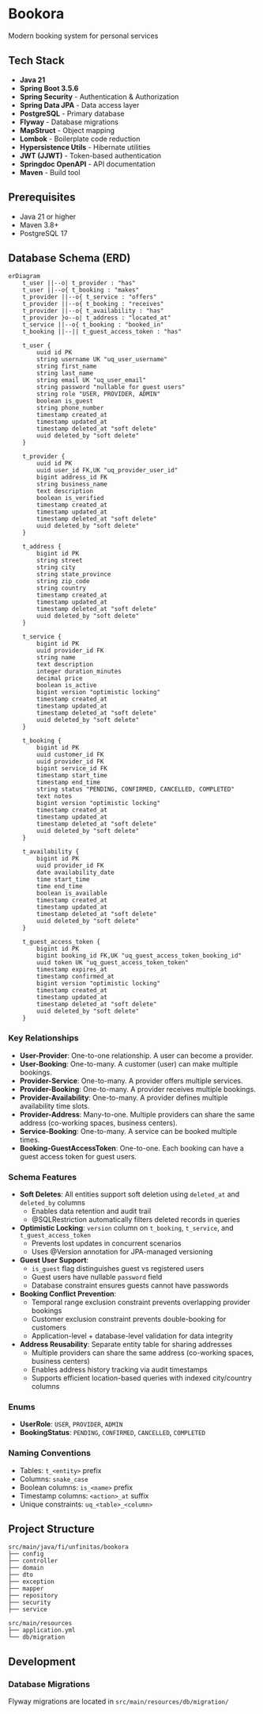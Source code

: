 # Bookora

Modern booking system for personal services

## Tech Stack

- **Java 21**
- **Spring Boot 3.5.6**
- **Spring Security** - Authentication & Authorization
- **Spring Data JPA** - Data access layer
- **PostgreSQL** - Primary database
- **Flyway** - Database migrations
- **MapStruct** - Object mapping
- **Lombok** - Boilerplate code reduction
- **Hypersistence Utils** - Hibernate utilities
- **JWT (JJWT)** - Token-based authentication
- **Springdoc OpenAPI** - API documentation
- **Maven** - Build tool

## Prerequisites

- Java 21 or higher
- Maven 3.8+
- PostgreSQL 17

## Database Schema (ERD)

```mermaid
erDiagram
    t_user ||--o| t_provider : "has"
    t_user ||--o{ t_booking : "makes"
    t_provider ||--o{ t_service : "offers"
    t_provider ||--o{ t_booking : "receives"
    t_provider ||--o{ t_availability : "has"
    t_provider }o--o| t_address : "located_at"
    t_service ||--o{ t_booking : "booked_in"
    t_booking ||--|| t_guest_access_token : "has"

    t_user {
        uuid id PK
        string username UK "uq_user_username"
        string first_name
        string last_name
        string email UK "uq_user_email"
        string password "nullable for guest users"
        string role "USER, PROVIDER, ADMIN"
        boolean is_guest
        string phone_number
        timestamp created_at
        timestamp updated_at
        timestamp deleted_at "soft delete"
        uuid deleted_by "soft delete"
    }

    t_provider {
        uuid id PK
        uuid user_id FK,UK "uq_provider_user_id"
        bigint address_id FK
        string business_name
        text description
        boolean is_verified
        timestamp created_at
        timestamp updated_at
        timestamp deleted_at "soft delete"
        uuid deleted_by "soft delete"
    }

    t_address {
        bigint id PK
        string street
        string city
        string state_province
        string zip_code
        string country
        timestamp created_at
        timestamp updated_at
        timestamp deleted_at "soft delete"
        uuid deleted_by "soft delete"
    }

    t_service {
        bigint id PK
        uuid provider_id FK
        string name
        text description
        integer duration_minutes
        decimal price
        boolean is_active
        bigint version "optimistic locking"
        timestamp created_at
        timestamp updated_at
        timestamp deleted_at "soft delete"
        uuid deleted_by "soft delete"
    }

    t_booking {
        bigint id PK
        uuid customer_id FK
        uuid provider_id FK
        bigint service_id FK
        timestamp start_time
        timestamp end_time
        string status "PENDING, CONFIRMED, CANCELLED, COMPLETED"
        text notes
        bigint version "optimistic locking"
        timestamp created_at
        timestamp updated_at
        timestamp deleted_at "soft delete"
        uuid deleted_by "soft delete"
    }

    t_availability {
        bigint id PK
        uuid provider_id FK
        date availability_date
        time start_time
        time end_time
        boolean is_available
        timestamp created_at
        timestamp updated_at
        timestamp deleted_at "soft delete"
        uuid deleted_by "soft delete"
    }

    t_guest_access_token {
        bigint id PK
        bigint booking_id FK,UK "uq_guest_access_token_booking_id"
        uuid token UK "uq_guest_access_token_token"
        timestamp expires_at
        timestamp confirmed_at
        bigint version "optimistic locking"
        timestamp created_at
        timestamp updated_at
        timestamp deleted_at "soft delete"
        uuid deleted_by "soft delete"
    }
```

### Key Relationships

- **User-Provider**: One-to-one relationship. A user can become a provider.
- **User-Booking**: One-to-many. A customer (user) can make multiple bookings.
- **Provider-Service**: One-to-many. A provider offers multiple services.
- **Provider-Booking**: One-to-many. A provider receives multiple bookings.
- **Provider-Availability**: One-to-many. A provider defines multiple availability time slots.
- **Provider-Address**: Many-to-one. Multiple providers can share the same address (co-working spaces, business centers).
- **Service-Booking**: One-to-many. A service can be booked multiple times.
- **Booking-GuestAccessToken**: One-to-one. Each booking can have a guest access token for guest users.

### Schema Features

- **Soft Deletes**: All entities support soft deletion using `deleted_at` and `deleted_by` columns
  - Enables data retention and audit trail
  - @SQLRestriction automatically filters deleted records in queries
- **Optimistic Locking**: `version` column on `t_booking`, `t_service`, and `t_guest_access_token`
  - Prevents lost updates in concurrent scenarios
  - Uses @Version annotation for JPA-managed versioning
- **Guest User Support**:
  - `is_guest` flag distinguishes guest vs registered users
  - Guest users have nullable `password` field
  - Database constraint ensures guests cannot have passwords
- **Booking Conflict Prevention**:
  - Temporal range exclusion constraint prevents overlapping provider bookings
  - Customer exclusion constraint prevents double-booking for customers
  - Application-level + database-level validation for data integrity
- **Address Reusability**: Separate entity table for sharing addresses
  - Multiple providers can share the same address (co-working spaces, business centers)
  - Enables address history tracking via audit timestamps
  - Supports efficient location-based queries with indexed city/country columns

### Enums

- **UserRole**: `USER`, `PROVIDER`, `ADMIN`
- **BookingStatus**: `PENDING`, `CONFIRMED`, `CANCELLED`, `COMPLETED`

### Naming Conventions

- Tables: `t_<entity>` prefix
- Columns: `snake_case`
- Boolean columns: `is_<name>` prefix
- Timestamp columns: `<action>_at` suffix
- Unique constraints: `uq_<table>_<column>`

## Project Structure

```
src/main/java/fi/unfinitas/bookora
├── config
├── controller
├── domain
├── dto
├── exception
├── mapper
├── repository
├── security
├── service

src/main/resources
├── application.yml
└── db/migration
```

## Development

### Database Migrations

Flyway migrations are located in `src/main/resources/db/migration/`
